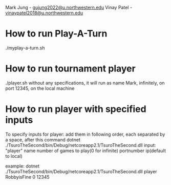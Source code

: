 Mark Jung - gujung2022@u.northwestern.edu
Vinay Patel - vinaypatel2018@u.northwestern.edu

# How to run Play-A-Turn
./myplay-a-turn.sh

# How to run tournament player
./player.sh
without any specifications, it will run as name Mark, infinitely, on port 12345, on the local machine

# How to run player with specified inputs
To specify inputs for player: add them in following order, each separated by a space, after this command
dotnet ./TsuroTheSecond/bin/Debug/netcoreapp2.1/TsuroTheSecond.dll 
input:
"player"
name
number of games to play(0 for infinite)
portnumber
ip(default to local)

example: dotnet ./TsuroTheSecond/bin/Debug/netcoreapp2.1/TsuroTheSecond.dll player RobbyisFine 0 12345
